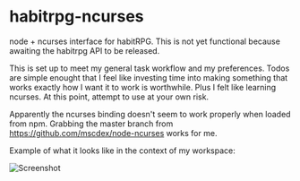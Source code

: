 habitrpg-ncurses
================

node + ncurses interface for habitRPG.  This is not yet functional because awaiting the habitrpg API to be released.

This is set up to meet my general task workflow and my preferences.  Todos are simple enought that I feel like investing time into making something that works exactly how I want it to work is worthwhile.  Plus I felt like learning ncurses. At this point, attempt to use at your own risk.

Apparently the ncurses binding doesn't seem to work properly when loaded from npm.  Grabbing the master branch from https://github.com/mscdex/node-ncurses works for me.

Example of what it looks like in the context of my workspace:

![Screenshot](https://raw.github.com/arscan/habitrpg-ncurses/master/screenshot1.png)

